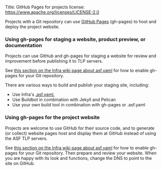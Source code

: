 Title: GitHub Pages for projects 
license: https://www.apache.org/licenses/LICENSE-2.0

Projects with a Git repository can use <a href="https://pages.github.com/" target="_blank">GitHub Pages</a> (gh-pages) to host and deploy the project website. 

### Using gh-pages for staging a website, product preview, or documentation

Projects can use GitHub and gh-pages for staging a website for review and improvement before publishing it to TLP servers.

See <a href="https://cwiki.apache.org/confluence/display/INFRA/Git+-+.asf.yaml+features#Git.asf.yamlfeatures-GitHubPages" target="_blank">this section on the Infra wiki page about asf.yaml</a> for how to enable gh-pages for your Git repository.

There are various ways to build and publish your staging site, including:

  - Use Infra's <a href="https://cwiki.apache.org/confluence/display/INFRA/git+-+.asf.yaml+features" target="_kblank">.asf.yaml.</a>
  - Use Buildbot in combination with Jekyll and Pelican
  - Use your own build tool in combination with gh-pages or .asf.yaml

### Using gh-pages for the project website

Projects are welcome to use GitHub for their source code, and to generate (or collect) website pages host and display them at GitHub instead of using the ASF TLP servers.

See <a href="https://cwiki.apache.org/confluence/display/INFRA/Git+-+.asf.yaml+features#Git.asf.yamlfeatures-GitHubPages">this section on the Infra wiki page about asf.yaml</a> for how to enable gh-pages for your Git repository. Then prepare and review your website. When you are happy with its look and functions, change the DNS to point to the site on GitHub.
